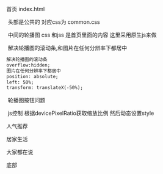 首页 index.html

​	头部是公共的 对应css为 common.css

​	中间的轮播图 css 和jss 是首页里面的内容 这里采用原生js来做

​	解决轮播图的滚动条,和图片在任何分辨率下都居中

```html
解决轮播图的滚动条
overflow:hidden;
图片在任何分辨率下都居中
position: absolute;
left: 50%;
transform: translateX(-50%);
```

​	轮播图按钮问题

​	js控制 根据devicePixelRatio获取缩放比例 然后动态设置style



人气推荐

居家生活

大家都在说

底部